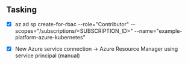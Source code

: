 ## Tasking

- [x] az ad sp create-for-rbac --role="Contributor" --scopes="/subscriptions/<SUBSCRIPTION_ID>" --name="example-platform-azure-kubernetes"

- [x] New Azure service connection -> Azure Resource Manager using service principal (manual)

